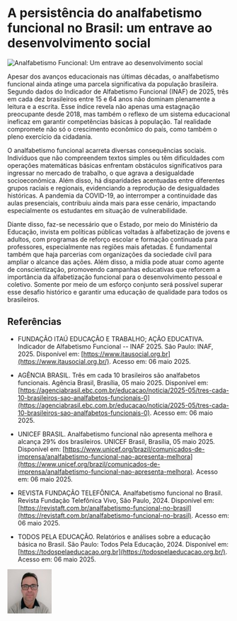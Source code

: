 # A persistência do analfabetismo funcional no Brasil: um entrave ao desenvolvimento social

![Analfabetismo Funcional: Um entrave ao desenvolvimento social](/articles/assets/img/2025_05_08_IMAGE_001.png)

Apesar dos avanços educacionais nas últimas décadas, o analfabetismo funcional ainda atinge uma parcela significativa da população brasileira. Segundo dados do Indicador de Alfabetismo Funcional (INAF) de 2025, três em cada dez brasileiros entre 15 e 64 anos não dominam plenamente a leitura e a escrita. Esse índice revela não apenas uma estagnação preocupante desde 2018, mas também o reflexo de um sistema educacional ineficaz em garantir competências básicas à população. Tal realidade compromete não só o crescimento econômico do país, como também o pleno exercício da cidadania.

O analfabetismo funcional acarreta diversas consequências sociais. Indivíduos que não compreendem textos simples ou têm dificuldades com operações matemáticas básicas enfrentam obstáculos significativos para ingressar no mercado de trabalho, o que agrava a desigualdade socioeconômica. Além disso, há disparidades acentuadas entre diferentes grupos raciais e regionais, evidenciando a reprodução de desigualdades históricas. A pandemia da COVID-19, ao interromper a continuidade das aulas presenciais, contribuiu ainda mais para esse cenário, impactando especialmente os estudantes em situação de vulnerabilidade.

Diante disso, faz-se necessário que o Estado, por meio do Ministério da Educação, invista em políticas públicas voltadas à alfabetização de jovens e adultos, com programas de reforço escolar e formação continuada para professores, especialmente nas regiões mais afetadas. É fundamental também que haja parcerias com organizações da sociedade civil para ampliar o alcance das ações. Além disso, a mídia pode atuar como agente de conscientização, promovendo campanhas educativas que reforcem a importância da alfabetização funcional para o desenvolvimento pessoal e coletivo. Somente por meio de um esforço conjunto será possível superar esse desafio histórico e garantir uma educação de qualidade para todos os brasileiros.

## Referências

- FUNDAÇÃO ITAÚ EDUCAÇÃO E TRABALHO; AÇÃO EDUCATIVA. Indicador de Alfabetismo Funcional -- INAF 2025. São Paulo: INAF, 2025. Disponível em: [https://www.itausocial.org.br](https://www.itausocial.org.br/). Acesso em: 06 maio 2025.

- AGÊNCIA BRASIL. Três em cada 10 brasileiros são analfabetos funcionais. Agência Brasil, Brasília, 05 maio 2025. Disponível em: [https://agenciabrasil.ebc.com.br/educacao/noticia/2025-05/tres-cada-10-brasileiros-sao-analfabetos-funcionais-0](https://agenciabrasil.ebc.com.br/educacao/noticia/2025-05/tres-cada-10-brasileiros-sao-analfabetos-funcionais-0). Acesso em: 06 maio 2025.

- UNICEF BRASIL. Analfabetismo funcional não apresenta melhora e alcança 29% dos brasileiros. UNICEF Brasil, Brasília, 05 maio 2025. Disponível em: [https://www.unicef.org/brazil/comunicados-de-imprensa/analfabetismo-funcional-nao-apresenta-melhora](https://www.unicef.org/brazil/comunicados-de-imprensa/analfabetismo-funcional-nao-apresenta-melhora). Acesso em: 06 maio 2025.

- REVISTA FUNDAÇÃO TELEFÔNICA. Analfabetismo funcional no Brasil. Revista Fundação Telefônica Vivo, São Paulo, 2024. Disponível em: [https://revistaft.com.br/analfabetismo-funcional-no-brasil](https://revistaft.com.br/analfabetismo-funcional-no-brasil). Acesso em: 06 maio 2025.

- TODOS PELA EDUCAÇÃO. Relatórios e análises sobre a educação básica no Brasil. São Paulo: Todos Pela Educação, 2024. Disponível em: [https://todospelaeducacao.org.br](https://todospelaeducacao.org.br/). Acesso em: 06 maio 2025.

[![Christian Mulato](/articles/assets/img/foto_chri.jpg)](https://www.linkedin.com/in/chmulato/)
